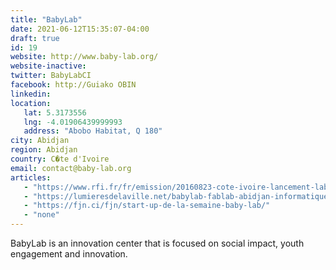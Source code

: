 ```yaml
---
title: "BabyLab"
date: 2021-06-12T15:35:07-04:00
draft: true
id: 19
website: http://www.baby-lab.org/
website-inactive: 
twitter: BabyLabCI
facebook: http://Guiako OBIN
linkedin: 
location: 
   lat: 5.3173556
   lng: -4.01906439999993
   address: "Abobo Habitat, Q 180"
city: Abidjan
region: Abidjan
country: C�te d'Ivoire
email: contact@baby-lab.org
articles:
   - "https://www.rfi.fr/fr/emission/20160823-cote-ivoire-lancement-laboratoire-numerique-baby-lab-abidjan"
   - "https://lumieresdelaville.net/babylab-fablab-abidjan-informatique-jeunes-3/"
   - "https://fjn.ci/fjn/start-up-de-la-semaine-baby-lab/"
   - "none"
---
```

BabyLab is an innovation center that is focused on social impact, youth engagement and innovation.
